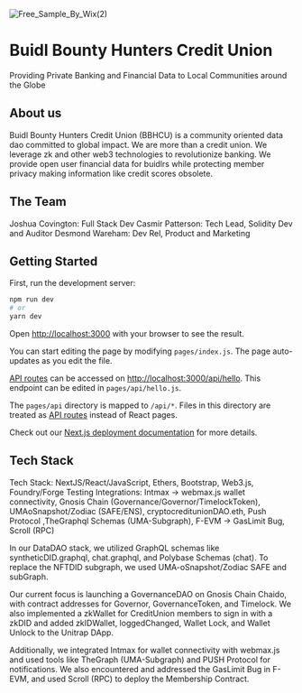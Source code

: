 ![Free_Sample_By_Wix(2)](https://user-images.githubusercontent.com/59489905/227745631-efbdde0e-99c9-42df-aa04-956690a8538f.jpg)


# Buidl Bounty Hunters Credit Union

 Providing Private Banking and Financial Data to Local Communities around the Globe
 
## About us

Buidl Bounty Hunters Credit Union (BBHCU) is a community oriented data dao committed to global impact. We are more than a credit union. We leverage zk and other web3 technologies to revolutionize banking. We provide open user financial data for buidlrs while protecting member privacy making information like credit scores obsolete.

## The Team

Joshua Covington: Full Stack Dev
Casmir Patterson: Tech Lead, Solidity Dev and Auditor
Desmond Wareham: Dev Rel, Product and Marketing


## Getting Started

First, run the development server:

```bash
npm run dev
# or
yarn dev
```

Open [http://localhost:3000](http://localhost:3000) with your browser to see the result.

You can start editing the page by modifying `pages/index.js`. The page auto-updates as you edit the file.

[API routes](https://nextjs.org/docs/api-routes/introduction) can be accessed on [http://localhost:3000/api/hello](http://localhost:3000/api/hello). This endpoint can be edited in `pages/api/hello.js`.

The `pages/api` directory is mapped to `/api/*`. Files in this directory are treated as [API routes](https://nextjs.org/docs/api-routes/introduction) instead of React pages.

Check out our [Next.js deployment documentation](https://nextjs.org/docs/deployment) for more details.

## Tech Stack

Tech Stack: NextJS/React/JavaScript, Ethers, Bootstrap, Web3.js, Foundry/Forge Testing
Integrations: Intmax -> webmax.js wallet connectivity, Gnosis Chain (Governance/Governor/TimelockToken), UMAoSnapshot/Zodiac (SAFE/ENS), cryptocreditunionDAO.eth, Push Protocol ,TheGraphql Schemas (UMA-Subgraph), F-EVM -> GasLimit Bug, Scroll (RPC)

In our DataDAO stack, we utilized GraphQL schemas like syntheticDID.graphql, chat.graphql, and Polybase Schemas (chat). To replace the NFTDID subgraph, we used UMA-oSnapshot/Zodiac SAFE and subGraph.

Our current focus is launching a GovernanceDAO on Gnosis Chain Chaido, with contract addresses for Governor, GovernanceToken, and Timelock. We also implemented a zkWallet for CreditUnion members to sign in with a zkDID and added zkIDWallet, loggedChanged, Wallet Lock, and Wallet Unlock to the Unitrap DApp.

Additionally, we integrated Intmax for wallet connectivity with webmax.js and used tools like TheGraph (UMA-Subgraph) and PUSH Protocol for notifications. We also encountered and addressed the GasLimit Bug in F-EVM, and used Scroll (RPC) to deploy the Membership Contract.

